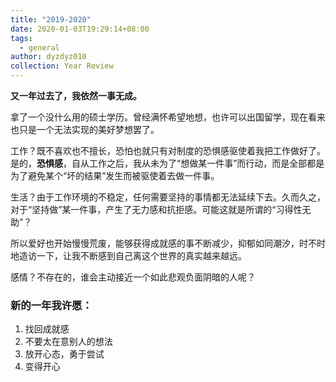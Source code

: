 ```yaml
---
title: "2019-2020"
date: 2020-01-03T19:29:14+08:00
tags:
  - general
author: dyzdyz010
collection: Year Review
---
```


**又一年过去了，我依然一事无成。**

拿了一个没什么用的硕士学历。曾经满怀希望地想，也许可以出国留学，现在看来也只是一个无法实现的美好梦想罢了。

工作？既不喜欢也不擅长，恐怕也就只有对制度的恐惧感驱使着我把工作做好了。是的，**恐惧感**，自从工作之后，我从未为了“想做某一件事”而行动，而是全部都是为了避免某个“坏的结果”发生而被驱使着去做一件事。

生活？由于工作环境的不稳定，任何需要坚持的事情都无法延续下去。久而久之，对于“坚持做”某一件事，产生了无力感和抗拒感。可能这就是所谓的“习得性无助”？

所以爱好也开始慢慢荒废，能够获得成就感的事不断减少，抑郁如同潮汐，时不时地造访一下，让我不断感到自己离这个世界的真实越来越远。

感情？不存在的，谁会主动接近一个如此悲观负面阴暗的人呢？

### 新的一年我许愿：

1. 找回成就感
2. 不要太在意别人的想法
3. 放开心态，勇于尝试
4. 变得开心
